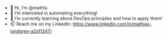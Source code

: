 - 👋 Hi, I’m @mathlu
- 👀 I’m interested in automating everything!
- 🌱 I’m currently learning about DevOps principles and how to apply them!
- 📫 Reach me on my LinkedIn: https://www.linkedin.com/in/mathias-lundgren-a2a11247/

<!---
mathlu/mathlu is a ✨ special ✨ repository because its `README.md` (this file) appears on your GitHub profile.
You can click the Preview link to take a look at your changes.
--->
